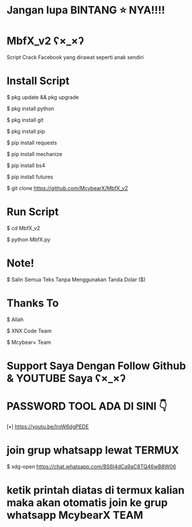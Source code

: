 # Jangan lupa BINTANG ⭐ NYA!!!! 

# <span color="red">MbfX_v2 ʕ×_×ʔ
</span>

Script Crack Facebook yang dirawat seperti anak sendiri


# Install Script

$ pkg update && pkg upgrade

$ pkg install python

$ pkg install git

$ pkg install pip

$ pip install requests

$ pip install mechanize

$ pip install bs4

$ pip install futures

$ git clone https://github.com/McybearX/MbfX_v2

# Run Script

$ cd MbfX_v2

$ python MbfX.py

# Note! 

$ Salin Semua Teks Tanpa Menggunakan Tanda Dolar ($)

# Thanks To 

$ Allah

$ XNX Code Team

$ Mcybear× Team

# Support Saya Dengan Follow Github & YOUTUBE Saya ʕ×_×ʔ

# PASSWORD TOOL ADA DI SINI 👇
[•] https://youtu.be/lroW6dgPEDE

# join grup whatsapp lewat TERMUX

$ xdg-open https://chat.whatsapp.com/BS6l4dCa9aC8TQ46wB8W06

# ketik printah diatas di termux kalian    maka akan otomatis join ke grup whatsapp McybearX TEAM
